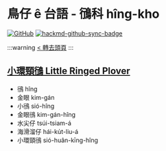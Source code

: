 # 鳥仔 ê 台語 - 鴴科 hîng-kho

[![GitHub](https://img.shields.io/badge/GitHub-black?logo=github)](https://github.com/siansiansu/tsiau-a-e-mia)
[![hackmd-github-sync-badge](https://hackmd.io/HzkAeO3UTTillhg8AZ0C4w/badge)](https://hackmd.io/HzkAeO3UTTillhg8AZ0C4w)

:::warning
[< 轉去頭頁](https://hackmd.io/@siansiansu/Hy4VzNvha)
:::

## [小環頸鴴 Little Ringed Plover](https://www.instagram.com/p/CwZ7A2pxXgI/)

- 鴴 hîng
- 金眼 kim-gán
- 小鴴 sió-hîng
- 金眼鴴 kim-gán-hîng
- 水尖仔 tsúi-tsiam-á
- 海滑溜仔 hái-ku̍t-liu-á
- 小環頸鴴 sió-huân-kīng-hîng
